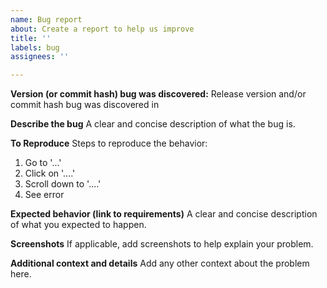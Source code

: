 ```yaml
---
name: Bug report
about: Create a report to help us improve
title: ''
labels: bug
assignees: ''

---
```


**Version (or commit hash) bug was discovered:**
Release version and/or commit hash bug was discovered in

**Describe the bug**
A clear and concise description of what the bug is.

**To Reproduce**
Steps to reproduce the behavior:
1. Go to '...'
2. Click on '....'
3. Scroll down to '....'
4. See error

**Expected behavior (link to requirements)**
A clear and concise description of what you expected to happen.

**Screenshots**
If applicable, add screenshots to help explain your problem.

**Additional context and details**
Add any other context about the problem here.
